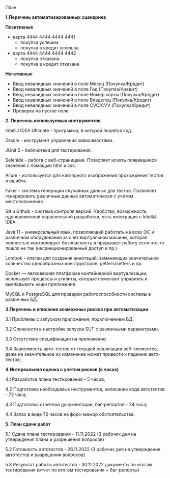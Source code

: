 
План

**1.Перечень автоматизированных сценариев**

**Позитивные**
- карта 4444 4444 4444 4441
    * покупка успешна
    * покупка в кредит успешна
- карта 4444 4444 4444 4442
    * покупка отказана
    * покупка в кредит отказана

**Негативные**
- Ввод невалидных значений в поле Месяц (Покупка/Кредит)
- Ввод невалидных значений в поле Год (Покупка/Кредит)
- Ввод невалидных значений в поле Номер карты (Покупка/Кредит)
- Ввод невалидных значений в поле Владелец (Покупка/Кредит)
- Ввод невалидных значений в поле CVC/CVV (Покупка/Кредит)
- Проверка на пустое поле

**2. Перечень используемых инструментов**

IntelliJ IDEA Ultimate - программа, в которой пишется код.

Gradle - инструмент управления зависимостями.

JUnit 5 - библиотека для тестирования.

Selenide - работа с веб-страницами. Позволяет искать появившиеся значения с помощью html и css.

Allure - используется для наглядного изображения прохождения тестов и ошибок.

Faker - система генерации случайных данных для тестов. Позволяет генерировать различные данные автоматически с учетом местоположения

Git и Github - система контроля версий. Удобство, возможность одновременной параллельной разработки, есть интеграция с IntelliJ IDEA

Java 11 - универсальный язык, позволяющий работать на всех ОС и различном оборудовании за счет виртуальной машины, которая полностью контролирует безопасность и прерывает работу если что-то пошло не так (несанкционированный доступ и пр.)

Lombok - плагин для создания аннотаций, заменяющих значительное количество однообразных конструкторов, getters/setters и пр.

Docker — легковесная платформа контейнерной виртуализации, использует процессы и утилиты, которые помогают управлять и выкладывать наши приложения.

MySQL и PostgreSQL для проверки работоспособности системы в различных БД.

**3.Перечень и описание возможных рисков при автоматизации**

3.1 Проблемы с запуском приложения, подключением БД;

3.2 Сложности в настройке запуска SUT с различными параметрами.

3.3 Отсутствие спецификации на приложение;

3.4 Зависимость авто-тестов от текущей реализации веб-элементов, даже не значительное их изменение может привести к падению авто-тестов;

**4.Интервальная оценка с учётом рисков (в часах)**

4.1 Разработка плана тестирования - 5 часов;

4.2 Подготовка необходимых инструментов, написание кода автотестов - 72 часа;

4.3 Подготовка отчетной документации, баг-репортов - 24 часа;

4.4 Запас в виде 72 часов на форс-мажор обстоятельства.

**5. План сдачи работ**

5.1 Сдача плана тестирования - 11.11.2022 (3 рабочих дня на утверждения плана и разрешения вопросов)

5.2 Готовность автотестов - 26.11.2022 (3 рабочих дня на утверждение автотестов и разрешения вопросов)

5.3 Результат работы автотестов - 30.11.2022 документы по итогам тестирования (отчет по итогам тестирования + баг-репорты)